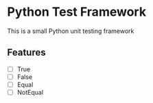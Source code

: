 # Python Test Framework

This is a small Python unit testing framework

## Features

- [ ] True
- [ ] False
- [ ] Equal
- [ ] NotEqual

